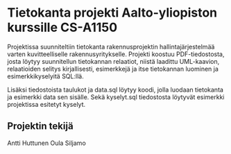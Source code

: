 # Tietokanta projekti Aalto-yliopiston kurssille CS-A1150

Projektissa suunniteltiin tietokanta rakennusprojektin hallintajärjestelmää varten kuvitteelliselle rakennusyritykselle. Projekti koostuu PDF-tiedostosta, 
josta löytyy suunnitellun tietokannan relaatiot, niistä laadittu UML-kaavion, relaatioiden selitys kirjallisesti, esimerkkejä ja itse tietokannan luominen
ja esimerkkikyselyitä SQL:llä. 

Lisäksi tiedostoista taulukot ja data.sql löytyy koodi, jolla luodaan tietokanta ja esimerkki data sen sisälle. Sekä kyselyt.sql tiedostosta löytyvät
esimerkki projektissa esitetyt kyselyt.

## Projektin tekijä

Antti Huttunen
Oula Siljamo
